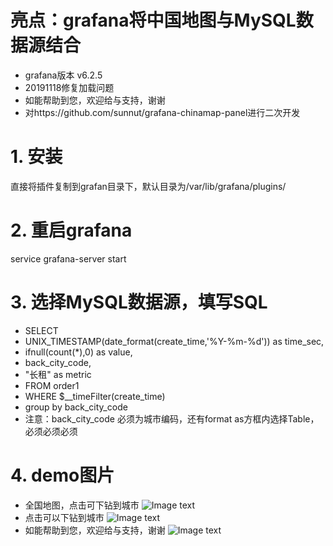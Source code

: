 # 亮点：grafana将中国地图与MySQL数据源结合
* grafana版本 v6.2.5
* 20191118修复加载问题
* 如能帮助到您，欢迎给与支持，谢谢
* 对https://github.com/sunnut/grafana-chinamap-panel进行二次开发

# 1. 安装
直接将插件复制到grafan目录下，默认目录为/var/lib/grafana/plugins/

# 2. 重启grafana
service grafana-server start


# 3. 选择MySQL数据源，填写SQL
* SELECT
*   UNIX_TIMESTAMP(date_format(create_time,'%Y-%m-%d')) as time_sec,
*   ifnull(count(*),0) as value,
*   back_city_code,
*   "长租"  as metric
* FROM order1
* WHERE $__timeFilter(create_time)
* group by back_city_code
* 注意：back_city_code 必须为城市编码，还有format as方框内选择Table，必须必须必须


# 4. demo图片
* 全国地图，点击可下钻到城市
![Image text](https://raw.githubusercontent.com/ocpeng/grafana-chinamap-panel-master/master/grafana-chinamap-panel-master/demo/chinamap01.png)
* 点击可以下钻到城市
![Image text](https://raw.githubusercontent.com/ocpeng/grafana-chinamap-panel-master/master/grafana-chinamap-panel-master/demo/chinamap02.png)
* 如能帮助到您，欢迎给与支持，谢谢
![Image text](https://raw.githubusercontent.com/ocpeng/grafana-chinamap-panel-master/master/grafana-chinamap-panel-master/demo/chinamap03.png)
